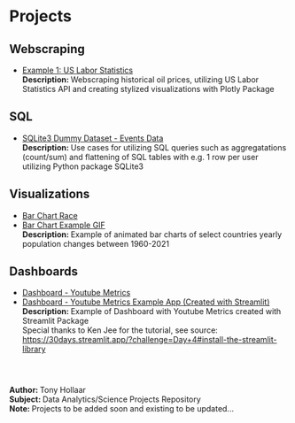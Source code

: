 # Projects

## Webscraping
- [Example 1: US Labor Statistics](https://github.com/tonyhollaar/projects/blob/102e74fe13c980e7d694f4904db9fa0553eaa47e/Example%201:%20Web%20Scraping%20Public%20Dataset%20-%20US%20Labor%20Statistics.ipynb)
<br> <b> Description: </b> Webscraping historical oil prices, utilizing US Labor Statistics API and creating stylized visualizations with Plotly Package 

## SQL
- [SQLite3 Dummy Dataset - Events Data](https://github.com/tonyhollaar/projects/blob/67851d175b0f23fbde9a2ada0b8ba190ee559928/SQLite3_Example.ipynb)
<br> <b>  Description: </b> Use cases for utilizing SQL queries such as aggregatations (count/sum) and flattening of SQL tables with e.g. 1 row per user utilizing Python package SQLite3

## Visualizations 
- [Bar Chart Race](https://github.com/tonyhollaar/projects/blob/3fabc8900c74a55d9879b6bc0a4bf03a3cc1b60e/Visualizations_Bar_Chart_Race.ipynb)
- [Bar Chart Example GIF](https://github.com/tonyhollaar/projects/blob/12a1514c76c25a08b0c03dabd9712fee72e20f33/Visualizations_Bar_Chart_Race_Example.gif)
<br> <b> Description: </b> Example of animated bar charts of select countries yearly population changes between 1960-2021

## Dashboards
- [Dashboard - Youtube Metrics](https://github.com/tonyhollaar/dashboards)
- [Dashboard - Youtube Metrics Example App (Created with Streamlit)](https://tonyhollaar-dashboards-dashboard-youtube-9g4la2.streamlit.app/)
<br> <b> Description: </b> Example of Dashboard with Youtube Metrics created with Streamlit Package
<br> Special thanks to Ken Jee for the tutorial, see source: https://30days.streamlit.app/?challenge=Day+4#install-the-streamlit-library


#
<br> <b> Author: </b> Tony Hollaar
<br> <b> Subject: </b> Data Analytics/Science Projects Repository 
<br> <b> Note: </b> Projects to be added soon and existing to be updated...
